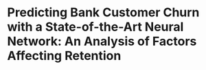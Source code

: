# Predicting Bank Customer Churn with a State-of-the-Art Neural Network: An Analysis of Factors Affecting Retention
